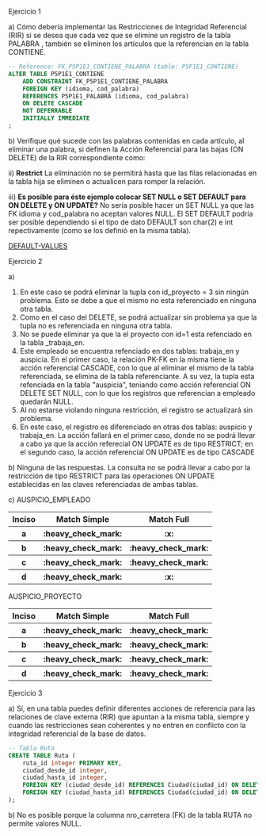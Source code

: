 Ejercicio 1

a) Cómo debería implementar las Restricciones de Integridad Referencial (RIR) si se desea que cada vez que se elimine un registro de la tabla PALABRA , también se eliminen los artículos que la referencian en la tabla CONTIENE.

```SQL
-- Reference: FK_P5P1E1_CONTIENE_PALABRA (table: P5P1E1_CONTIENE)
ALTER TABLE P5P1E1_CONTIENE 
    ADD CONSTRAINT FK_P5P1E1_CONTIENE_PALABRA
    FOREIGN KEY (idioma, cod_palabra)
    REFERENCES P5P1E1_PALABRA (idioma, cod_palabra) 
    ON DELETE CASCADE
    NOT DEFERRABLE 
    INITIALLY IMMEDIATE
;
```

b) Verifique qué sucede con las palabras contenidas en cada artículo, al eliminar una palabra, si definen la Acción Referencial para las bajas (ON DELETE) de la RIR correspondiente como:

ii) **Restrict**
    La eliminación no se permitirá hasta que las filas relacionadas en la tabla hija se eliminen o actualicen para romper la relación.

iii) **Es posible para éste ejemplo colocar SET NULL o SET DEFAULT para ON DELETE y ON UPDATE?**
    No sería posible hacer un SET NULL ya que las FK idioma y cod_palabra no aceptan valores NULL. El SET DEFAULT podría ser posible dependiendo si el tipo de dato DEFAULT son char(2) e int repectivamente (como se los definió en la misma tabla).

[DEFAULT-VALUES](https://www.postgresql.org/docs/current/ddl-default.html)

Ejercicio 2

a)
1. En este caso se podrá eliminar la tupla con id_proyecto = 3 sin ningún problema. Esto se debe a que el mismo no esta referenciado en ninguna otra tabla.
2. Como en el caso del DELETE, se podrá actualizar sin problema ya que la tupla no es referenciada en ninguna otra tabla.
3. No se puede eliminar ya que la el proyecto con id=1 esta refenciado en la tabla _trabaja_en.
4. Este empleado se encuentra refenciado en dos tablas: trabaja_en y auspicia. En el primer caso, la relación PK-FK en la misma tiene la acción referencial CASCADE, con lo que al eliminar el mismo de la tabla referenciada, se elimina de la tabla referenciante. A su vez, la tupla esta refenciada en la tabla "auspicia", teniando como acción referencial ON DELETE SET NULL, con lo que los registros que referencian a empleado quedarán NULL.
5. Al no estarse violando ninguna restricción, el registro se actualizará sin problema.
6. En este caso, el registro es diferenciado en otras dos tablas: auspicio y trabaja_en. La acción fallará en el primer caso, donde no se podrá llevar a cabo ya que la acción referecial ON UPDATE es de tipo RESTRICT; en el segundo caso, la acción referencial ON UPDATE es de tipo CASCADE

b) Ninguna de las respuestas. La consulta no se podrá llevar a cabo por la restricción de tipo RESTRICT para las operaciones ON UPDATE establecidas en las claves referenciadas de ambas tablas.

c) AUSPICIO_EMPLEADO
<table>
    <thead>
        <tr>
            <th>Inciso</th>
            <th>Match Simple</th>
            <th>Match Full</th>
        </tr>
    </thead>
    <tbody>
        <tr>
            <th>a</th>
            <th>:heavy_check_mark:</th>
            <th>:x:</th>
        </tr>
        <tr>
            <th>b</th>
            <th>:heavy_check_mark:</th>
            <th>:heavy_check_mark:</th>
        </tr>
        <tr>
            <th>c</th>
            <th>:heavy_check_mark:</th>
            <th>:heavy_check_mark:</th>
        </tr>
        <tr>
            <th>d</th>
            <th>:heavy_check_mark:</th>
            <th>:x:</th>
        </tr>
    </tbody>
</table>

AUSPICIO_PROYECTO
<table>
    <thead>
        <tr>
            <th>Inciso</th>
            <th>Match Simple</th>
            <th>Match Full</th>
        </tr>
    </thead>
    <tbody>
        <tr>
            <th>a</th>
            <th>:heavy_check_mark:</th>
            <th>:heavy_check_mark:</th>
        </tr>
        <tr>
            <th>b</th>
            <th>:heavy_check_mark:</th>
            <th>:heavy_check_mark:</th>
        </tr>
        <tr>
            <th>c</th>
            <th>:heavy_check_mark:</th>
            <th>:heavy_check_mark:</th>
        </tr>
        <tr>
            <th>d</th>
            <th>:heavy_check_mark:</th>
            <th>:heavy_check_mark:</th>
        </tr>
    </tbody>
</table>

Ejercicio 3

a) Sí, en una tabla puedes definir diferentes acciones de referencia para las relaciones de clave externa (RIR) que apuntan a la misma tabla, siempre y cuando las restricciones sean coherentes y no entren en conflicto con la integridad referencial de la base de datos.

```SQL
-- Tabla Ruta
CREATE TABLE Ruta (
    ruta_id integer PRIMARY KEY,
    ciudad_desde_id integer,
    ciudad_hasta_id integer,
    FOREIGN KEY (ciudad_desde_id) REFERENCES Ciudad(ciudad_id) ON DELETE CASCADE,
    FOREIGN KEY (ciudad_hasta_id) REFERENCES Ciudad(ciudad_id) ON DELETE RESTRICT
);
```

b) No es posible porque la columna nro_carretera (FK) de la tabla RUTA no permite valores NULL.